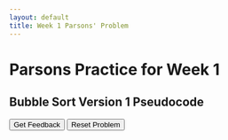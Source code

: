 ```yaml
---
layout: default
title: Week 1 Parsons' Problem
---
```

# Parsons Practice for Week 1

## Bubble Sort Version 1 Pseudocode

<div id="sortableTrash" class="sortable-code"></div> 
<div id="sortable" class="sortable-code"></div> 
<div style="clear:both;"></div> 
<p> 
    <input id="feedbackLink" value="Get Feedback" type="button" /> 
    <input id="newInstanceLink" value="Reset Problem" type="button" /> 
</p> 
<script type="text/javascript"> 
(function(){
  var initial = "1. n = length of array\n" +
    "2. For outer_index from 1 to n-1, do:\n" +
    "    2.1 For inner_index from 1 to n-1, do:\n" +
    "        2.1.1 first_number = array[inner_index - 1]\n" +
    "        2.1.2 second_number = array[inner_index]\n" +
    "        2.1.3 if first_number &gt; second_number, do:\n" +
    "            2.1.3.1 swap(first_number, second_number)";
  var parsonsPuzzle = new ParsonsWidget({
    "sortableId": "sortable",
    "max_wrong_lines": 10,
    "grader": ParsonsWidget._graders.LineBasedGrader,
    "exec_limit": 2500,
    "can_indent": true,
    "x_indent": 50,
    "lang": "en",
    "show_feedback": true
  });
  parsonsPuzzle.init(initial);
  parsonsPuzzle.shuffleLines();
  $("#newInstanceLink").click(function(event){ 
      event.preventDefault(); 
      parsonsPuzzle.shuffleLines(); 
  }); 
  $("#feedbackLink").click(function(event){ 
      event.preventDefault(); 
      parsonsPuzzle.getFeedback(); 
  }); 
})(); 
</script>
